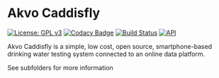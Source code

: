 Akvo Caddisfly
==============

[![License: GPL v3](https://img.shields.io/badge/License-GPL%20v3-blue.svg)](http://www.gnu.org/licenses/gpl-3.0)
[![Codacy Badge](https://api.codacy.com/project/badge/Grade/ff700df544674e7bb52091b40333c103)](https://app.codacy.com/manual/Akvo/akvo-caddisfly?utm_source=github.com&utm_medium=referral&utm_content=akvo/akvo-caddisfly&utm_campaign=Badge_Grade_Dashboard)
[![Build Status](https://app.bitrise.io/app/bef76afcae35545c/status.svg?token=tMrqSOjpFY4EDRYy-_EQYQ&branch=master)](https://app.bitrise.io/app/bef76afcae35545c)
[![API](https://img.shields.io/badge/API-19%2B-brightgreen.svg?style=flat)](https://android-arsenal.com/api?level=19)

Akvo Caddisfly is a simple, low cost, open source, smartphone-based drinking water testing system connected to an online data platform.

See subfolders for more information
